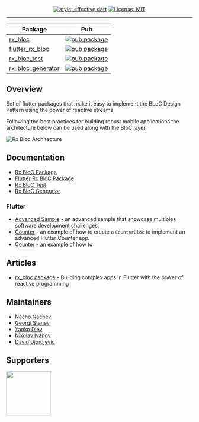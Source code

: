 

<p align="center">
<a href="https://github.com/tenhobi/effective_dart"><img src="https://img.shields.io/badge/style-effective_dart-40c4ff.svg" alt="style: effective dart"></a>
<a href="https://opensource.org/licenses/MIT"><img src="https://img.shields.io/badge/license-MIT-purple.svg" alt="License: MIT"></a>
</p>

---


| Package                                                                              | Pub                                                                                                      |
| ------------------------------------------------------------------------------------ | -------------------------------------------------------------------------------------------------------- |
| [rx_bloc](https://github.com/Prime-Holding/rx_bloc/tree/master/packages/rx_bloc)                   | [![pub package](https://img.shields.io/pub/v/rx_bloc.svg)](https://pub.dev/packages/rx_bloc)                   |
| [flutter_rx_bloc](https://github.com/Prime-Holding/rx_bloc/tree/master/packages/flutter_rx_bloc)   | [![pub package](https://img.shields.io/pub/v/flutter_rx_bloc.svg)](https://pub.dev/packages/flutter_rx_bloc)   |
| [rx_bloc_test](https://github.com/Prime-Holding/rx_bloc/tree/master/packages/rx_bloc_test)         | [![pub package](https://img.shields.io/pub/v/rx_bloc_test.svg)](https://pub.dev/packages/rx_bloc_test)         |
| [rx_bloc_generator](https://github.com/Prime-Holding/rx_bloc/tree/master/packages/rx_bloc_generator)   | [![pub package](https://img.shields.io/pub/v/rx_bloc_generator.svg)](https://pub.dev/packages/rx_bloc_generator)   |


## Overview
Set of flutter packages that make it easy to implement the BLoC Design Pattern using the power of reactive streams

Following the best practices for building robust mobile applications the architecture below can be used along with the BloC layer.

<img src="https://github.com/Prime-Holding/rx_bloc/raw/master/packages/rx_bloc/doc/asset/ArchitecturalDiagram.png" alt="Rx Bloc Architecture"></img>


## Documentation

- [Rx BloC Package](https://github.com/Prime-Holding/rx_bloc/tree/master/packages/rx_bloc/README.md)
- [Flutter Rx BloC Package](https://github.com/Prime-Holding/rx_bloc/tree/master/packages/flutter_rx_bloc/README.md)
- [Rx BloC Test](https://github.com/Prime-Holding/rx_bloc/tree/master/packages/rx_bloc_test/README.md)
- [Rx BloC Generator](https://github.com/Prime-Holding/rx_bloc/tree/master/packages/rx_bloc_generator/README.md)

### Flutter

- [Advanced Sample](https://github.com/Prime-Holding/rx_bloc/tree/master/examples/bloc_battle/rx_bloc_sample) - an advanced sample that showcase multiples software development challenges.
- [Counter](https://github.com/Prime-Holding/rx_bloc/tree/master/examples/counter) - an example of how to create a `CounterBloc` to implement an advanced Flutter Counter app.
- [Counter](https://github.com/Prime-Holding/rx_bloc/tree/master/examples/division) - an example of how to 

## Articles

- [rx_bloc package](https://medium.com/@georgi.stanev/building-complex-apps-in-flutter-with-the-power-of-reactive-programming-54a38fbc0cde) - Building complex apps in Flutter with the power of reactive programming

## Maintainers

- [Nacho Nachev](https://github.com/orgs/Prime-Holding/people/PrimeSwiftArt)
- [Georgi Stanev](https://github.com/orgs/Prime-Holding/people/StanevPrime)
- [Yanko Diev](https://github.com/orgs/Prime-Holding/people/YankoDiev-PrimeHolding)
- [Nikolay Ivanov](https://github.com/orgs/Prime-Holding/people/nikolayIvanovPrime)
- [David Djordjevic](https://github.com/orgs/Prime-Holding/people/DDavidPrime)

## Supporters

[<img src="https://primeholding.com/src/assets/images/logo-header.svg" width="120" />](https://primeholding.com)
